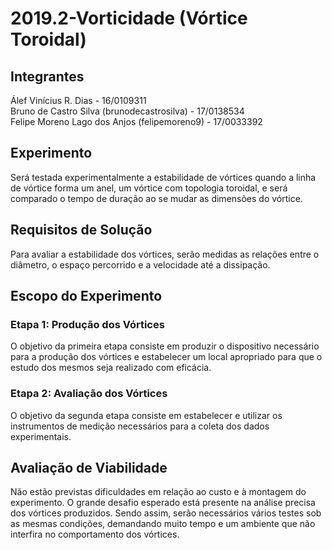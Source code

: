 # 2019.2-Vorticidade (Vórtice Toroidal)

## Integrantes
Álef Vinícius R. Dias - 16/0109311 <br />
Bruno de Castro Silva (brunodecastrosilva) - 17/0138534 <br />
Felipe Moreno Lago dos Anjos (felipemoreno9) - 17/0033392

## Experimento
Será testada experimentalmente a estabilidade de vórtices quando a linha de vórtice forma um anel, um vórtice com topologia toroidal, e será comparado o tempo de duração ao se mudar as dimensões do vórtice.

## Requisitos de Solução
Para avaliar a estabilidade dos vórtices, serão medidas as relações entre o diâmetro, o espaço percorrido e a velocidade até a dissipação.

## Escopo do Experimento
### Etapa 1: Produção dos Vórtices
O objetivo da primeira etapa consiste em produzir o dispositivo necessário para a produção dos vórtices e estabelecer um local apropriado para que o estudo dos mesmos seja realizado com eficácia.
### Etapa 2: Avaliação dos Vórtices
O objetivo da segunda etapa consiste em estabelecer e utilizar os instrumentos de medição necessários para a coleta dos dados experimentais.

## Avaliação de Viabilidade
Não estão previstas dificuldades em relação ao custo e à montagem do experimento. O grande desafio esperado está presente na análise precisa dos vórtices produzidos. Sendo assim, serão necessários vários testes sob as mesmas condições, demandando muito tempo e um ambiente que não interfira no comportamento dos vórtices.
